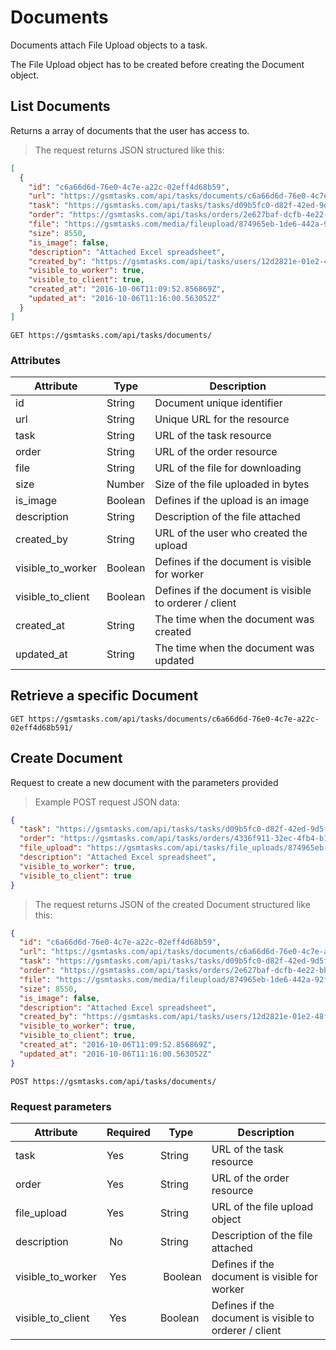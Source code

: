 # Documents

Documents attach File Upload objects to a task.

<aside class="notice">
The File Upload object has to be created before creating the Document object.
</aside>

## List Documents

Returns a array of documents that the user has access to.

> The request returns JSON structured like this:

```json
[
  {
    "id": "c6a66d6d-76e0-4c7e-a22c-02eff4d68b59",
    "url": "https://gsmtasks.com/api/tasks/documents/c6a66d6d-76e0-4c7e-a22c-02eff4d68b591/",
    "task": "https://gsmtasks.com/api/tasks/tasks/d09b5fc0-d82f-42ed-9d5f-022d68f36df6/",
    "order": "https://gsmtasks.com/api/tasks/orders/2e627baf-dcfb-4e22-bb23-82c0670553ca/",
    "file": "https://gsmtasks.com/media/fileupload/874965eb-1de6-442a-92f0-2cadbed45716/attachment.xlsx",
    "size": 8550,
    "is_image": false,
    "description": "Attached Excel spreadsheet",
    "created_by": "https://gsmtasks.com/api/tasks/users/12d2821e-01e2-48fb-97bc-eaebca93cbdc/",
    "visible_to_worker": true,
    "visible_to_client": true,
    "created_at": "2016-10-06T11:09:52.856869Z",
    "updated_at": "2016-10-06T11:16:00.563052Z"
  }
]
```

`GET https://gsmtasks.com/api/tasks/documents/`

### Attributes

Attribute         | Type    | Description
----------------- | ------- | -----------
id                | String  | Document unique identifier
url               | String  | Unique URL for the resource
task              | String  | URL of the task resource
order             | String  | URL of the order resource
file              | String  | URL of the file for downloading
size              | Number  | Size of the file uploaded in bytes
is_image          | Boolean | Defines if the upload is an image
description       | String  | Description of the file attached
created_by        | String  | URL of the user who created the upload
visible_to_worker | Boolean | Defines if the document is visible for worker
visible_to_client | Boolean | Defines if the document is visible to orderer / client
created_at        | String  | The time when the document was created
updated_at        | String  | The time when the document was updated

## Retrieve a specific Document

`GET https://gsmtasks.com/api/tasks/documents/c6a66d6d-76e0-4c7e-a22c-02eff4d68b591/`

## Create Document

Request to create a new document with the parameters provided

> Example POST request JSON data:

```json
{
  "task": "https://gsmtasks.com/api/tasks/tasks/d09b5fc0-d82f-42ed-9d5f-022d68f36df6/",
  "order": "https://gsmtasks.com/api/tasks/orders/4336f911-32ec-4fb4-b17a-e58aef3943e6/",
  "file_upload": "https://gsmtasks.com/api/tasks/file_uploads/874965eb-1de6-442a-92f0-2cadbed45716/",
  "description": "Attached Excel spreadsheet",
  "visible_to_worker": true,
  "visible_to_client": true
}
```

> The request returns JSON of the created Document structured like this:

```json
{
  "id": "c6a66d6d-76e0-4c7e-a22c-02eff4d68b59",
  "url": "https://gsmtasks.com/api/tasks/documents/c6a66d6d-76e0-4c7e-a22c-02eff4d68b591/",
  "task": "https://gsmtasks.com/api/tasks/tasks/d09b5fc0-d82f-42ed-9d5f-022d68f36df6/",
  "order": "https://gsmtasks.com/api/tasks/orders/2e627baf-dcfb-4e22-bb23-82c0670553ca/",
  "file": "https://gsmtasks.com/media/fileupload/874965eb-1de6-442a-92f0-2cadbed45716/attachment.xlsx",
  "size": 8550,
  "is_image": false,
  "description": "Attached Excel spreadsheet",
  "created_by": "https://gsmtasks.com/api/tasks/users/12d2821e-01e2-48fb-97bc-eaebca93cbdc/",
  "visible_to_worker": true,
  "visible_to_client": true,
  "created_at": "2016-10-06T11:09:52.856869Z",
  "updated_at": "2016-10-06T11:16:00.563052Z"
}
```

`POST https://gsmtasks.com/api/tasks/documents/`

### Request parameters

Attribute         | Required | Type    | Description
----------------- | -------- | ------- | -----------
task              | Yes      | String  | URL of the task resource
order             | Yes      | String  | URL of the order resource
file_upload       | Yes      | String  | URL of the file upload object
description       | No       | String  | Description of the file attached
visible_to_worker | Yes      | Boolean | Defines if the document is visible for worker
visible_to_client | Yes      | Boolean | Defines if the document is visible to orderer / client

